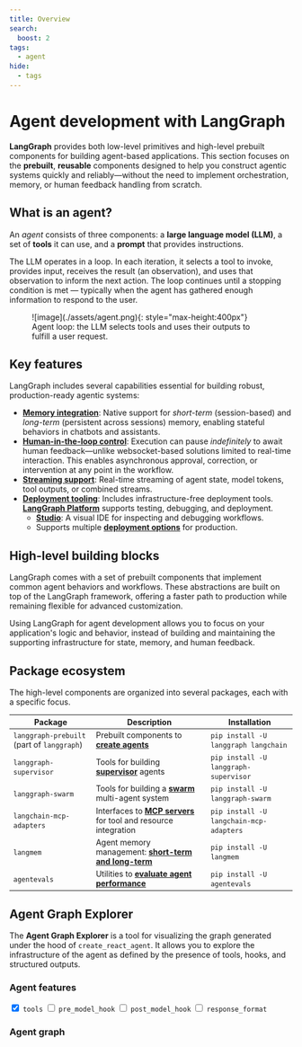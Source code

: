 ```yaml
---
title: Overview
search:
  boost: 2
tags:
  - agent
hide:
  - tags
---
```


# Agent development with LangGraph

**LangGraph** provides both low-level primitives and high-level prebuilt components for building agent-based applications. This section focuses on the **prebuilt**, **reusable** components designed to help you construct agentic systems quickly and reliably—without the need to implement orchestration, memory, or human feedback handling from scratch.

## What is an agent?

An *agent* consists of three components: a **large language model (LLM)**, a set of **tools** it can use, and a **prompt** that provides instructions.

The LLM operates in a loop. In each iteration, it selects a tool to invoke, provides input, receives the result (an observation), and uses that observation to inform the next action. The loop continues until a stopping condition is met — typically when the agent has gathered enough information to respond to the user.

<figure markdown="1">
![image](./assets/agent.png){: style="max-height:400px"}
<figcaption>Agent loop: the LLM selects tools and uses their outputs to fulfill a user request.</figcaption>
</figure>

## Key features

LangGraph includes several capabilities essential for building robust, production-ready agentic systems:

- [**Memory integration**](./memory.md): Native support for *short-term* (session-based) and *long-term* (persistent across sessions) memory, enabling stateful behaviors in chatbots and assistants.
- [**Human-in-the-loop control**](./human-in-the-loop.md): Execution can pause *indefinitely* to await human feedback—unlike websocket-based solutions limited to real-time interaction. This enables asynchronous approval, correction, or intervention at any point in the workflow.
- [**Streaming support**](./streaming.md): Real-time streaming of agent state, model tokens, tool outputs, or combined streams.
- [**Deployment tooling**](./deployment.md): Includes infrastructure-free deployment tools. [**LangGraph Platform**](https://langchain-ai.github.io/langgraph/concepts/langgraph_platform/) supports testing, debugging, and deployment.
    - **[Studio](https://langchain-ai.github.io/langgraph/concepts/langgraph_studio/)**: A visual IDE for inspecting and debugging workflows.
    - Supports multiple [**deployment options**](https://langchain-ai.github.io/langgraph/tutorials/deployment/) for production.

## High-level building blocks

LangGraph comes with a set of prebuilt components that implement common agent behaviors and workflows. These abstractions are built on top of the LangGraph framework, offering a faster path to production while remaining flexible for advanced customization.

Using LangGraph for agent development allows you to focus on your application's logic and behavior, instead of building and maintaining the supporting infrastructure for state, memory, and human feedback.

## Package ecosystem

The high-level components are organized into several packages, each with a specific focus.

| Package                                    | Description                                                                 | Installation                            |
|--------------------------------------------|-----------------------------------------------------------------------------|-----------------------------------------|
| `langgraph-prebuilt` (part of `langgraph`) | Prebuilt components to [**create agents**](./agents.md)                     | `pip install -U langgraph langchain`    |
| `langgraph-supervisor`                     | Tools for building [**supervisor**](./multi-agent.md#supervisor) agents     | `pip install -U langgraph-supervisor`   |
| `langgraph-swarm`                          | Tools for building a [**swarm**](./multi-agent.md#swarm) multi-agent system | `pip install -U langgraph-swarm`        |
| `langchain-mcp-adapters`                   | Interfaces to [**MCP servers**](./mcp.md) for tool and resource integration | `pip install -U langchain-mcp-adapters` |
| `langmem`                                  | Agent memory management: [**short-term and long-term**](./memory.md)        | `pip install -U langmem`                |
| `agentevals`                               | Utilities to [**evaluate agent performance**](./evals.md)                   | `pip install -U agentevals`             |

## Agent Graph Explorer

The **Agent Graph Explorer** is a tool for visualizing the graph generated under the hood of `create_react_agent`.
It allows you to explore the infrastructure of the agent as defined by the presence of tools, hooks, and structured
outputs.

<div class="agent-layout">
  <div class="agent-graph-features-container">
    <div class="agent-graph-features">
    <h3 class="agent-section-title">Agent features</h3>
      <label><input type="checkbox" id="tools" checked> <code>tools</code></label>
      <label><input type="checkbox" id="pre_model_hook"> <code>pre_model_hook</code></label>
      <label><input type="checkbox" id="post_model_hook"> <code>post_model_hook</code></label>
      <label><input type="checkbox" id="response_format"> <code>response_format</code></label>
    </div>
  </div>

  <div class="agent-graph-container">
    <h3 class="agent-section-title">Agent graph</h3>
    <div class="mermaid" id="agent-graph"></div>
  </div>
</div>

<div class="language-python highlight">
  <pre><code id="agent-code"></code></pre>
</div>

<script src="https://unpkg.com/mermaid@11.6.0/dist/mermaid.min.js"></script>

<script>
mermaid.initialize({ startOnLoad: false });

let graphData = {};

function getKey() {
  return [
    document.getElementById("response_format").checked ? "1" : "0",
    document.getElementById("post_model_hook").checked ? "1" : "0",
    document.getElementById("pre_model_hook").checked ? "1" : "0",
    document.getElementById("tools").checked ? "1" : "0"
  ].join("");
}

function generateCodeSnippet({ tools, pre, post, response }) {
  const lines = [];

  // Imports
  lines.push("from langgraph.prebuilt import create_react_agent");
  lines.push("from langchain_openai import ChatOpenAI");

  if (response) lines.push("from pydantic import BaseModel");

  lines.push("");

  lines.push('model = ChatOpenAI("o4-mini")\n');

  if (tools) {
    lines.push("def tool() -> None:");
    lines.push('    """Testing tool."""');
    lines.push("    ...\n");
  }

  if (pre) {
    lines.push("def pre_model_hook() -> None:");
    lines.push('    """Pre-model hook."""');
    lines.push("    ...\n");
  }

  if (post) {
    lines.push("def post_model_hook() -> None:");
    lines.push('    """Post-model hook."""');
    lines.push("    ...\n");
  }

  if (response) {
    lines.push("class ResponseFormat(BaseModel):");
    lines.push('    """Response format for the agent."""');
    lines.push("    result: str\n");
  }

  lines.push("agent = create_react_agent(");
  lines.push("    model,");

  if (tools) lines.push("    tools=[tool],");
  if (pre) lines.push("    pre_model_hook=pre_model_hook,");
  if (post) lines.push("    post_model_hook=post_model_hook,");
  if (response) lines.push("    response_format=ResponseFormat,");

  lines.push(")");

  lines.push("");
  lines.push("agent.get_graph().draw_mermaid_png()");

  return lines.join("\n");
}

async function render() {
  const key = getKey();
  const graph = graphData[key] || "graph TD;\n  A --> B;";
  const codeContainer = document.getElementById("agent-code");
  const graphContainer = document.getElementById("agent-graph");

  const flags = {
    tools: document.getElementById("tools").checked,
    pre: document.getElementById("pre_model_hook").checked,
    post: document.getElementById("post_model_hook").checked,
    response: document.getElementById("response_format").checked
  };

  codeContainer.textContent = generateCodeSnippet(flags);

  graphContainer.innerHTML = graph;
  graphContainer.removeAttribute("data-processed");
  await mermaid.run({
    nodes: [graphContainer],
  });
}

window.addEventListener("DOMContentLoaded", async () => {
  try {
    const response = await fetch("../assets/react-agent-graphs.json");
    graphData = await response.json();
    render().catch(console.error);

    document.querySelectorAll(".agent-graph-features input").forEach((input) => {
      input.addEventListener("change", () => render().catch(console.error));
    });
  } catch (err) {
    console.error("Failed to load graphData.json:", err);
  }
});
</script>

<script src="https://cdnjs.cloudflare.com/ajax/libs/highlight.js/11.11.1/highlight.min.js"></script>
<script>hljs.highlightAll();</script>